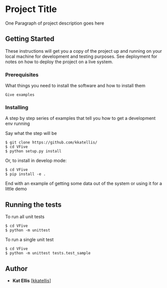 # Project Title

One Paragraph of project description goes here

## Getting Started

These instructions will get you a copy of the project up and running on your local machine for development and testing purposes. See deployment for notes on how to deploy the project on a live system.

### Prerequisites

What things you need to install the software and how to install them

```
Give examples
```

### Installing

A step by step series of examples that tell you how to get a development env running

Say what the step will be

```
$ git clone https://github.com/kkatellis/
$ cd VFive
$ python setup.py install
```

Or, to install in develop mode:

```
$ cd VFive
$ pip install -e .
```

End with an example of getting some data out of the system or using it for a little demo

## Running the tests

To run all unit tests

```
$ cd VFive
$ python -m unittest
```

To run a single unit test
```
$ cd VFive
$ python -m unittest tests.test_sample
```

## Author

* **Kat Ellis** [[kkatellis](https://github.com/kkatellis)]
